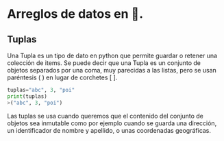 # Arreglos de datos en :snake:.

## Tuplas

Una Tupla es un tipo de dato en python que permite guardar o retener una colección de items. Se puede decir que una Tupla es un conjunto de objetos separados por una coma, muy parecidas a las listas, pero se usan paréntesis ( ) en lugar de corchetes [ ].

```python
tuplas="abc", 3, "poi"
print(tuplas)
>("abc", 3, "poi")
```
Las tuplas se usa cuando queremos que el contenido del conjunto de objetos sea inmutable como por ejemplo cuando se guarda una dirección, un identificador de nombre y apellido, o unas coordenadas geográficas.

